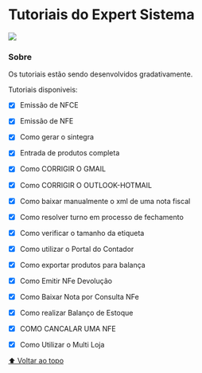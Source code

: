 
# Tutoriais do Expert Sistema

<!---Esses são exemplos. Veja https://shields.io para outras pessoas ou para personalizar este conjunto de escudos. Você pode querer incluir dependências, status do projeto e informações de licença aqui--->

<img src="https://media-exp1.licdn.com/dms/image/C4E0BAQGmgcJLsaCILA/company-logo_200_200/0/1592426049355?e=1663200000&v=beta&t=KqX-zpCHWXf833vn5JduRBJGnI694MR8uvfuJ9Xqwe0">


### Sobre

Os tutoriais estão sendo desenvolvidos gradativamente.

Tutoriais disponiveis:

- [x] Emissão de NFCE
- [x] Emissão de NFE
- [x] Como gerar o sintegra
- [x] Entrada de produtos completa
- [x] Como CORRIGIR O GMAIL
- [x] Como CORRIGIR O OUTLOOK-HOTMAIL
- [x] Como baixar manualmente o xml de uma nota fiscal 
- [x] Como resolver turno em processo de fechamento
- [x] Como verificar o tamanho da etiqueta
- [x] Como utilizar o Portal do Contador
- [x] Como exportar produtos para balança
- [x] Como Emitir NFe Devolução 
- [x] Como Baixar Nota por Consulta NFe
- [x] Como realizar Balanço de Estoque
- [x] COMO CANCALAR UMA NFE
- [x] Como Utilizar o Multi Loja



[⬆ Voltar ao topo](#Tutoriais_Expert)<br>
